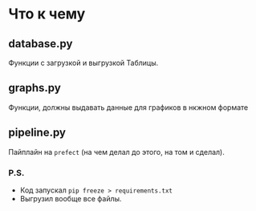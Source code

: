 # Что к чему
## database.py
Функции с загрузкой и выгрузкой Таблицы.

## graphs.py
Функции, должны выдавать данные для графиков в нкжном формате

## pipeline.py
Пайплайн на `prefect` (на чем делал до этого, на том и сделал).

### P.S.
- Код запускал ```pip freeze > requirements.txt```
- Выгрузил вообще все файлы.